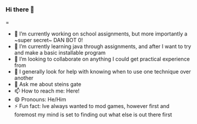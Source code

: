 ### Hi there 👋

<!--
**Newboy674/Newboy674** is a ✨ _special_ ✨ repository because its `README.md` (this file) appears on your GitHub profile.
-->
=
- 🔭 I’m currently working on school assignments, but more importantly a ~super secret~ DAN BOT 0!
- 🌱 I’m currently learning java through assignments, and after I want to try and make a basic installable program
- 👯 I’m looking to collaborate on anything I could get practical experience from
- 🤔 I generally look for help with knowing when to use one technique over another 
- 💬 Ask me about steins gate
- 📫 How to reach me: Here!
- 😄 Pronouns: He/Him
- ⚡ Fun fact: Ive always wanted to mod games, however first and foremost my mind is set to finding out what else is out there first
